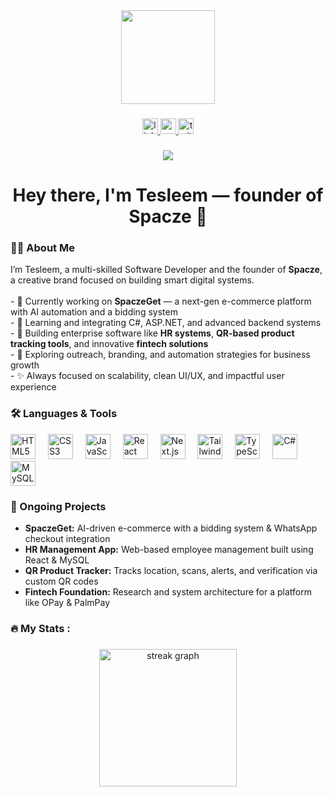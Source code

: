 <div align="center">
  <img height="150" src="https://media.giphy.com/media/M9gbBd9nbDrOTu1Mqx/giphy.gif" />
</div>

###

<div align="center">
  <a href="https://www.linkedin.com/in/spacze" target="_blank">
    <img src="https://img.shields.io/static/v1?message=LinkedIn&logo=linkedin&label=&color=0077B5&logoColor=white&labelColor=&style=for-the-badge" height="25" alt="linkedin logo" />
  </a>
  <a href="https://www.youtube.com/@spacze" target="_blank">
    <img src="https://img.shields.io/static/v1?message=Youtube&logo=youtube&label=&color=FF0000&logoColor=white&labelColor=&style=for-the-badge" height="25" alt="youtube logo" />
  </a>
  <a href="https://twitter.com/spacze_dev" target="_blank">
    <img src="https://img.shields.io/static/v1?message=Twitter&logo=twitter&label=&color=1DA1F2&logoColor=white&labelColor=&style=for-the-badge" height="25" alt="twitter logo" />
  </a>
</div>

###

<div align="center">
  <img src="https://visitor-badge.laobi.icu/badge?page_id=spacze.spacze&" />
</div>

###

<h1 align="center">Hey there, I'm Tesleem — founder of Spacze 👋</h1>

###

<h3 align="left">👨‍💻 About Me</h3>

<p align="left">
I’m Tesleem, a multi-skilled Software Developer and the founder of <strong>Spacze</strong>, a creative brand focused on building smart digital systems. <br><br>
- 🔭 Currently working on <strong>SpaczeGet</strong> — a next-gen e-commerce platform with AI automation and a bidding system<br>
- 🧠 Learning and integrating C#, ASP.NET, and advanced backend systems<br>
- 💼 Building enterprise software like <strong>HR systems</strong>, <strong>QR-based product tracking tools</strong>, and innovative <strong>fintech solutions</strong><br>
- 📲 Exploring outreach, branding, and automation strategies for business growth<br>
- ✨ Always focused on scalability, clean UI/UX, and impactful user experience
</p>

###

<h3 align="left">🛠 Languages & Tools</h3>

<div align="left">
  <img src="https://cdn.jsdelivr.net/gh/devicons/devicon/icons/html5/html5-original.svg" height="40" alt="HTML5" />
  <img width="12" />
  <img src="https://cdn.jsdelivr.net/gh/devicons/devicon/icons/css3/css3-original.svg" height="40" alt="CSS3" />
  <img width="12" />
  <img src="https://cdn.jsdelivr.net/gh/devicons/devicon/icons/javascript/javascript-original.svg" height="40" alt="JavaScript" />
  <img width="12" />
  <img src="https://cdn.jsdelivr.net/gh/devicons/devicon/icons/react/react-original.svg" height="40" alt="React" />
  <img width="12" />
  <img src="https://cdn.jsdelivr.net/gh/devicons/devicon/icons/nextjs/nextjs-original.svg" height="40" alt="Next.js" />
  <img width="12" />
  <img src="https://cdn.jsdelivr.net/gh/devicons/devicon/icons/tailwindcss/tailwindcss-plain.svg" height="40" alt="Tailwind CSS" />
  <img width="12" />
  <img src="https://cdn.jsdelivr.net/gh/devicons/devicon/icons/typescript/typescript-original.svg" height="40" alt="TypeScript" />
  <img width="12" />
  <img src="https://cdn.jsdelivr.net/gh/devicons/devicon/icons/csharp/csharp-original.svg" height="40" alt="C#" />
  <img width="12" />
  <img src="https://cdn.jsdelivr.net/gh/devicons/devicon/icons/mysql/mysql-original-wordmark.svg" height="40" alt="MySQL" />
</div>

###

<h3 align="left">💼 Ongoing Projects</h3>

<ul>
  <li><strong>SpaczeGet:</strong> AI-driven e-commerce with a bidding system & WhatsApp checkout integration</li>
  <li><strong>HR Management App:</strong> Web-based employee management built using React & MySQL</li>
  <li><strong>QR Product Tracker:</strong> Tracks location, scans, alerts, and verification via custom QR codes</li>
  <li><strong>Fintech Foundation:</strong> Research and system architecture for a platform like OPay & PalmPay</li>
</ul>

###

<h3 align="left">🔥   My Stats :</h3>

###

<div align="center">
  <img src="https://streak-stats.demolab.com?user=maurodesouza&locale=en&mode=daily&theme=dark&hide_border=false&border_radius=5&order=3" height="220" alt="streak graph"  />
</div>

###
